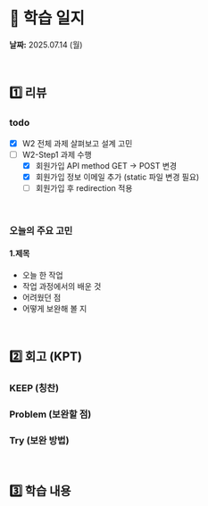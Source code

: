 # 📝 학습 일지
**날짜:** 2025.07.14 (월)

<br/>

## 1️⃣ 리뷰

### todo
- [X] W2 전체 과제 살펴보고 설계 고민
- [ ] W2-Step1 과제 수행
  - [X] 회원가입 API method GET -> POST 변경
  - [X] 회원가입 정보 이메일 추가 (static 파일 변경 필요)
  - [ ] 회원가입 후 redirection 적용
<br/>

### 오늘의 주요 고민

#### 1.제목
- 오늘 한 작업
- 작업 과정에서의 배운 것
- 어려웠던 점
- 어떻게 보완해 볼 지

<br/>

## 2️⃣ 회고 (KPT)

### KEEP (칭찬)

### Problem (보완할 점)

### Try (보완 방법)

<br/>

## 3️⃣ 학습 내용

<br/>

